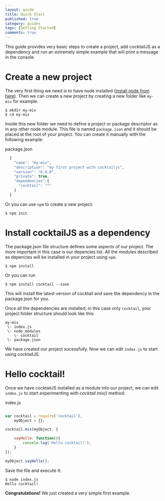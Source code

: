 ```yaml
---
layout: guide
title: Quick Start
published: true
category: guides
tags: [Getting Started]
comments: true
---
```


This guide provides very basic steps to create a project, add cocktailJS as a dependency and run an extremely simple example that will print a message in the console.

# Create a new project

The very first thing we need is to have node installed ([install node from here](http://nodejs.org/download)). Then we can 
create a new project by creating a new folder like `my-mix` for example.

````console
$ mkdir my-mix
$ cd my-mix
````

Inside this new folder we need to define a project or package descriptor as in any other node module. This file is 
named `package.json` and it should be placed at the root of your project.
You can create it manually with the following example:

package.json

````javascript
  {
    "name": "my-mix",
    "description": "my first project with cocktailjs",
    "version": "0.0.0",
    "private": true,
    "dependencies":{
      "cocktail": "*"
    }
  }        
````

Or you can use `npm` to create a new project:

````console
$ npm init
````

# Install cocktailJS as a dependency

The package.json file structure defines some aspects of our project. The more important in this case is our depencies list.
All the modules described as depencies will be installed in your project using `npm`.

````console
$ npm install
````

Or you can run

````console
$ npm install cocktail --save
````

This will install the latest version of cocktail and save the dependency in the package.json for you.

Once all the dependencies are installed, in this case only `cocktail`, your project folder structure should look
like this:

    my-mix
     \- index.js
     \- node_modules
        \- cocktail
     \- package.json


We have created our project sucessfully. Now we can edit `index.js` to start using cocktailJS.


# Hello cocktail!

Once we have cocktailJS installed as a module into our project, we can edit `index.js` to start experimenting 
with _cocktail.mix()_ method:

index.js

````javascript

var cocktail = require('cocktail'),
    myObject = {};

cocktail.mix(myObject, {

    sayHello: function(){
        console.log('Hello cocktail!');
    }
});

myObject.sayHello();
````

Save the file and execute it:

````console
$ node index.js
Hello cocktail!
````
**Congratulations!** We just created a very simple first example.
